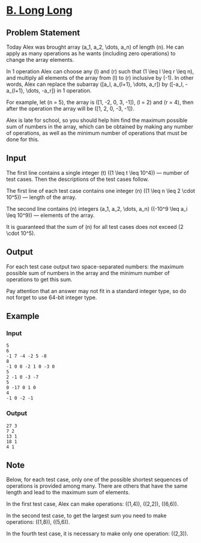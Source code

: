 # [B. Long Long](https://codeforces.com/problemset/problem/1843/B)

## Problem Statement
Today Alex was brought array \(a_1, a_2, \dots, a_n\) of length \(n\). He can apply as many operations as he wants (including zero operations) to change the array elements.

In 1 operation Alex can choose any \(l\) and \(r\) such that \(1 \leq l \leq r \leq n\), and multiply all elements of the array from \(l\) to \(r\) inclusive by \(-1\). In other words, Alex can replace the subarray \([a_l, a_{l+1}, \dots, a_r]\) by \([-a_l, -a_{l+1}, \dots, -a_r]\) in 1 operation.

For example, let \(n = 5\), the array is \([1, -2, 0, 3, -1]\), \(l = 2\) and \(r = 4\), then after the operation the array will be \([1, 2, 0, -3, -1]\).

Alex is late for school, so you should help him find the maximum possible sum of numbers in the array, which can be obtained by making any number of operations, as well as the minimum number of operations that must be done for this.

## Input
The first line contains a single integer \(t\) \((1 \leq t \leq 10^4)\) — number of test cases. Then the descriptions of the test cases follow.

The first line of each test case contains one integer \(n\) \((1 \leq n \leq 2 \cdot 10^5)\) — length of the array.

The second line contains \(n\) integers \(a_1, a_2, \dots, a_n\) \((-10^9 \leq a_i \leq 10^9)\) — elements of the array.

It is guaranteed that the sum of \(n\) for all test cases does not exceed \(2 \cdot 10^5\).

## Output
For each test case output two space-separated numbers: the maximum possible sum of numbers in the array and the minimum number of operations to get this sum.

Pay attention that an answer may not fit in a standard integer type, so do not forget to use 64-bit integer type.

## Example
### Input
```
5
6
-1 7 -4 -2 5 -8
8
-1 0 0 -2 1 0 -3 0
5
2 -1 0 -3 -7
5
0 -17 0 1 0
4
-1 0 -2 -1
```
### Output
```
27 3
7 2
13 1
18 1
4 1
```

## Note
Below, for each test case, only one of the possible shortest sequences of operations is provided among many. There are others that have the same length and lead to the maximum sum of elements.

In the first test case, Alex can make operations: \((1,4)\), \((2,2)\), \((6,6)\).

In the second test case, to get the largest sum you need to make operations: \((1,8)\), \((5,6)\).

In the fourth test case, it is necessary to make only one operation: \((2,3)\).

